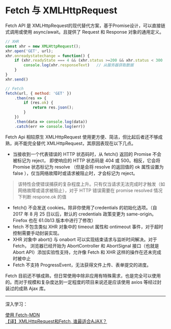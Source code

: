 # Fetch 与 XMLHttpRequest
Fetch API 是 XMLHttpRequest的现代替代方案，基于Promise设计，可以直接链式调用或使用 async/await。且提供了 Request 和 Response 对象的通用定义。

```javascript
// XHR
const xhr = new XMLHttpRequest();
xhr.open('GET', url);
xhr.onreadystatechange = function() {
    if (xhr.readyState === 4 && (xhr.status >=200 && xhr.status < 300 || xhr.status === 300)) {
        console.log(xhr.responseText)   // 从服务器获取数据
    }
}
xhr.send()

// Fetch
fetch(url, { method: 'GET' })
    .then(res => {
        if (res.ok) {
            return res.json();
        }
    })
    .then(data => console.log(data))
    .catch(err => console.log(err))
```

Fetch Api 相较原生 XMLHttpRequest 使用更方便、简洁，但比起后者还不够成熟，尚不能完全替代 XMLHttpRequest，其原因表现在以下几点。


- 当接收到一个代表错误的 HTTP 状态码时，从 fetch() 返回的 Promise 不会被标记为 reject， 即使响应的 HTTP 状态码是 404 或 500。相反，它会将 Promise 状态标记为 resolve （但是会将 resolve 的返回值的 ok 属性设置为 false ），仅当网络故障时或请求被阻止时，才会标记为 reject。
> 该特性会使错误捕获的复杂程度上升。只有仅当请求无法完成时才触发（如网络故障或请求被阻止），对于 HTTP 错误需要在 promise resolved 情况下判断 respone.ok 的值
- fetch() 不会发送 cookies。除非你使用了credentials 的初始化选项。（自 2017 年 8 月 25 日以后，默认的 credentials 政策变更为 same-origin。Firefox 也在 61.0b13 版本中进行了修改）
- fetch 不包含类似 XHR 对象中的 timeout 属性和 ontimeout 事件，对于超时控制需要手动封装实现。
- XHR 对象中 abort() 与 onabort 可以实现结束请求与监听时间解决。对于 Fetch， 浏览器已经开始为 AbortController 和 AbortSignal 接口（也就是Abort API）添加实验性支持，允许像 Fetch 和 XHR 这样的操作在还未完成时被中止
- Fetch 不支持 ProgressEvent，无法获得文件上传、表单提交的进度。

Fetch 目前还不够成熟，但日常使用中除非应用有特殊需求，也是完全可以使用的。而对于规模和复杂度达到一定程度的项目来说还是应该使用 axios 等经过封装过的成熟 Ajax 库。

---
深入学习：

[使用 Fetch-MDN](https://developer.mozilla.org/zh-CN/docs/Web/API/Fetch_API/Using_Fetch)  
[【译】XMLHttpRequest和Fetch, 谁最适合AJAX？](https://www.cnblogs.com/hanksyao/p/12089105.html#h3-2)  